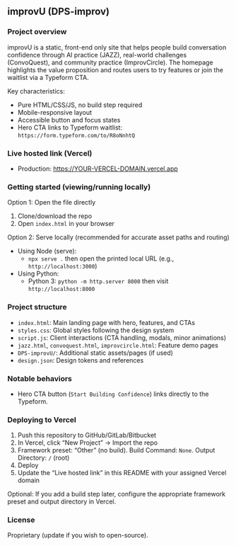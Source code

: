 ## improvU (DPS-improv)

### Project overview
improvU is a static, front-end only site that helps people build conversation confidence through AI practice (JAZZ), real-world challenges (ConvoQuest), and community practice (ImprovCircle). The homepage highlights the value proposition and routes users to try features or join the waitlist via a Typeform CTA.

Key characteristics:
- Pure HTML/CSS/JS, no build step required
- Mobile-responsive layout
- Accessible button and focus states
- Hero CTA links to Typeform waitlist: `https://form.typeform.com/to/R8oNnhtQ`

### Live hosted link (Vercel)
- Production: https://YOUR-VERCEL-DOMAIN.vercel.app

### Getting started (viewing/running locally)
Option 1: Open the file directly
1. Clone/download the repo
2. Open `index.html` in your browser

Option 2: Serve locally (recommended for accurate asset paths and routing)
- Using Node (serve):
  - `npx serve .` then open the printed local URL (e.g., `http://localhost:3000`)
- Using Python:
  - Python 3: `python -m http.server 8000` then visit `http://localhost:8000`

### Project structure
- `index.html`: Main landing page with hero, features, and CTAs
- `styles.css`: Global styles following the design system
- `script.js`: Client interactions (CTA handling, modals, minor animations)
- `jazz.html`, `convoquest.html`, `improvcircle.html`: Feature demo pages
- `DPS-improvU/`: Additional static assets/pages (if used)
- `design.json`: Design tokens and references

### Notable behaviors
- Hero CTA button (`Start Building Confidence`) links directly to the Typeform.


### Deploying to Vercel
1. Push this repository to GitHub/GitLab/Bitbucket
2. In Vercel, click “New Project” → Import the repo
3. Framework preset: “Other” (no build). Build Command: `None`. Output Directory: `/` (root)
4. Deploy
5. Update the “Live hosted link” in this README with your assigned Vercel domain

Optional: If you add a build step later, configure the appropriate framework preset and output directory in Vercel.

### License
Proprietary (update if you wish to open-source).


